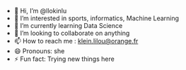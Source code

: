 - 👋 Hi, I’m @llokinlu
- 👀 I’m interested in sports, informatics, Machine Learning
- 🌱 I’m currently learning Data Science
- 💞️ I’m looking to collaborate on anything
- 📫 How to reach me : klein.lilou@orange.fr
- 😄 Pronouns: she
- ⚡ Fun fact: Trying new things here

<!---
llokinlu/llokinlu is a ✨ special ✨ repository because its `README.md` (this file) appears on your GitHub profile.
You can click the Preview link to take a look at your changes.
--->
